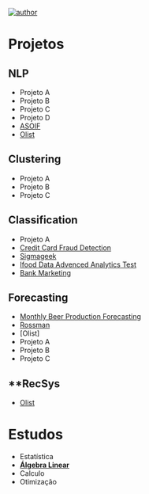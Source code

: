 [![author](https://img.shields.io/badge/author-alysson_guimarães-red.svg)](https://www.linkedin.com/in/guimaraesalysson/)
# Projetos<br>

## NLP
* Projeto A
* Projeto B
* Projeto C
* Projeto D
* [ASOIF](https://github.com/k3ybladewielder/asoif)
* [Olist](https://github.com/k3ybladewielder/olist)

## Clustering
* Projeto A
* Projeto B
* Projeto C

## Classification
* Projeto A
* [Credit Card Fraud Detection](https://github.com/k3ybladewielder/credit)
* [Sigmageek](https://github.com/k3ybladewielder/sigmageek)
* [Ifood Data Advenced Analytics Test](https://github.com/k3ybladewielder/ifood)
* [Bank Marketing](https://github.com/k3ybladewielder/bank_marketing)

## **Forecasting**
* [Monthly Beer Production Forecasting](https://github.com/k3ybladewielder/beer)
* [Rossman](https://github.com/k3ybladewielder/rossmann)
* [Olist]
* Projeto A
* Projeto B
* Projeto C

## **RecSys
* [Olist](https://github.com/k3ybladewielder/olist)

# Estudos<br>
* Estatística
* [**Álgebra Linear**](https://github.com/k3ybladewielder/ds_studies)
* Calculo
* Otimização



